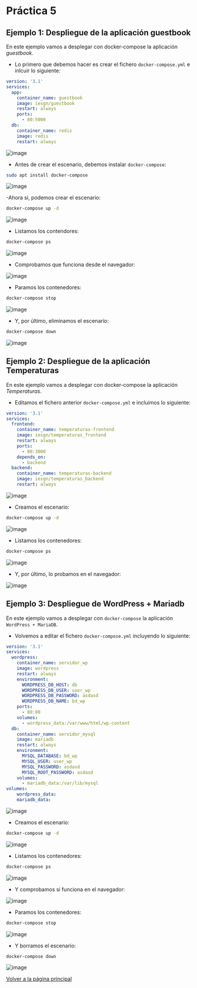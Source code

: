 # Práctica 5

## Ejemplo 1: Despliegue de la aplicación guestbook

En este ejemplo vamos a desplegar con docker-compose la aplicación *guestbook*.

- Lo primero que debemos hacer es crear el fichero `docker-compose.yml` e inlcuir lo siguiente:

```yml
version: '3.1'
services:
  app:
    container_name: guestbook
    image: iesgn/guestbook
    restart: always
    ports:
      - 80:5000
  db:
    container_name: redis
    image: redis
    restart: always
```

![image](../imagenes/35.png)

- Antes de crear el escenario, debemos instalar `docker-compose`:

```bash
sudo apt install docker-compose
```

![image](../imagenes/36.png)

-Ahora si, podemos crear el escenario:

```bash
docker-compose up -d
```

![image](../imagenes/37.png)

- Listamos los contendores:

```bash
docker-compose ps
```

![image](../imagenes/38.png)

- Comprobamos que funciona desde el navegador:

![image](../imagenes/39.png)

- Paramos los contenedores:

```bash
docker-compose stop 
```

![image](../imagenes/40.png)

- Y, por último, eliminamos el escenario:

```bash
docker-compose down
```

![image](../imagenes/41.png)

## Ejemplo 2: Despliegue de la aplicación Temperaturas

En este ejemplo vamos a desplegar con docker-compose la aplicación *Temperaturas*.

- Editamos el fichero anterior `docker-compose.yml` e incluimos lo siguiente:

```yml
version: '3.1'
services:
  frontend:
    container_name: temperaturas-frontend
    image: iesgn/temperaturas_frontend
    restart: always
    ports:
      - 80:3000
    depends_on:
      - backend
  backend:
    container_name: temperaturas-backend
    image: iesgn/temperaturas_backend
    restart: always
```

![image](../imagenes/42.png)

- Creamos el escenario:

```bash
docker-compose up -d
```

![image](../imagenes/43.png)

- Listamos los contenedores:

```bash
docker-compose ps
```

![image](../imagenes/44.png)

- Y, por último, lo probamos en el navegador:

![image](../imagenes/45.png)

## Ejemplo 3: Despliegue de WordPress + Mariadb

En este ejemplo vamos a desplegar con `docker-compose` la aplicación `WordPress + MariaDB`.

- Volvemos a editar el fichero `docker-compose.yml` incluyendo lo siguiente:

```yml
version: '3.1'
services:
  wordpress:
    container_name: servidor_wp
    image: wordpress
    restart: always
    environment:
      WORDPRESS_DB_HOST: db
      WORDPRESS_DB_USER: user_wp
      WORDPRESS_DB_PASSWORD: asdasd
      WORDPRESS_DB_NAME: bd_wp
    ports:
      - 80:80
    volumes:
      - wordpress_data:/var/www/html/wp-content
  db:
    container_name: servidor_mysql
    image: mariadb
    restart: always
    environment:
      MYSQL_DATABASE: bd_wp
      MYSQL_USER: user_wp
      MYSQL_PASSWORD: asdasd
      MYSQL_ROOT_PASSWORD: asdasd
    volumes:
      - mariadb_data:/var/lib/mysql
volumes:
    wordpress_data:
    mariadb_data:
```

![image](../imagenes/46.png)

- Creamos el escenario:

```bash
docker-compose up -d
```

![image](../imagenes/47.png)

- Listamos los contenedores:

```bash
docker-compose ps
```

![image](../imagenes/48.png)

- Y comprobamos si funciona en el navegador:

![image](../imagenes/49.png)

- Paramos los contenedores:

```bash
docker-compose stop
```

![image](../imagenes/50.png)

- Y borramos el escenario:

```bash
docker-compose down
```

![image](../imagenes/51.png)


[Volver a la página principal](../README.md)

